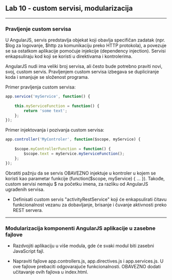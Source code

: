 ﻿## Lab 10 - custom servisi, modularizacija

----

### Pravljenje custom servisa

U AngularJS, servis predstavlja objekat koji obavlja specifičan zadatak (npr. $log za logovanje, $http za komunikaciju preko HTTP protokola),
a povezuje se sa ostatkom aplikacije pomoćuje injekcije (dependency injection). Servisi enkapsuliraju kod koji se koristi u direktivama i kontrolerima.

AngularJS nudi ima veliki broj servisa, ali često bude potrebno praviti novi, svoj, custom servis. 
Pravljenjem custom servisa izbegava se dupliciranje koda i smanjuje se složenost programa.

Primer pravljenja custom servisa:

```javascript
app.service('myService', function() {
	
	this.myServiceFunction = function() {
		return 'some text';
	};
});
```

Primer injektovanja i pozivanja custom servisa:

```javascript
app.controller('MyControler', function($scope, myService) {
	
	$scope.myControllerFunction = function() {
		$scope.text = myService.myServiceFunction();
	};
});
```

Obratiti pažnju da se servis OBAVEZNO injektuje u kontroler u kojem se koristi kao parametar funkcije (function($scope, myService) { ... }).
Takođe, custom servisi nemaju $ na početku imena, za razliku od AngularJS ugrađenih servisa.


* Definisati custom servis "activityRestService" koji će enkapsulirati čitavu funkcionalnost vezanu za dobavljanje, brisanje i čuvanje aktivnosti preko REST servera.

----

### Modularizacija komponenti AngularJS aplikacije u zasebne fajlove

* Razdvojiti aplikaciju u više modula, gde će svaki modul biti zasebni JavaScript fajl.

* Napraviti fajlove app.controllers.js, app.directives.js i app.services.js. U ove fajlove prebaciti odgovarajuće funkcionalnosti. OBAVEZNO dodati učitavanje ovih fajlova u index.html.